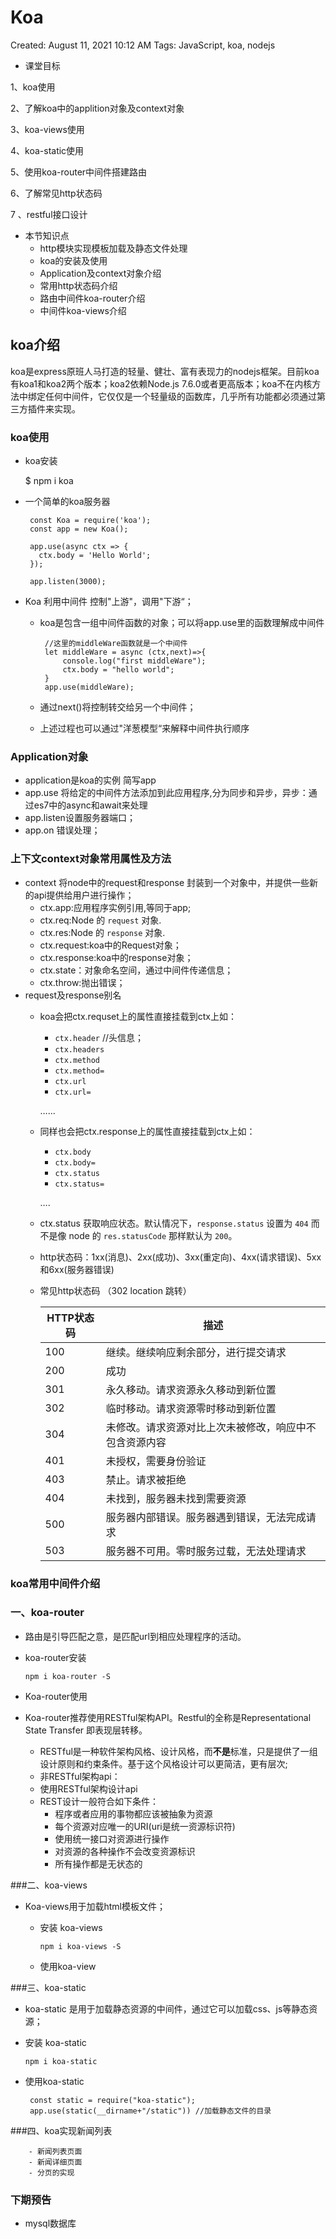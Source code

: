 # Koa

Created: August 11, 2021 10:12 AM
Tags: JavaScript, koa, nodejs

- 课堂目标

1、koa使用

2、了解koa中的applition对象及context对象

3、koa-views使用

4、koa-static使用

5、使用koa-router中间件搭建路由

6、了解常见http状态码

7 、restful接口设计

- 本节知识点
    - http模块实现模板加载及静态文件处理
    - koa的安装及使用
    - Application及context对象介绍
    - 常用http状态码介绍
    - 路由中间件koa-router介绍
    - 中间件koa-views介绍

## **koa介绍**

koa是express原班人马打造的轻量、健壮、富有表现力的nodejs框架。目前koa有koa1和koa2两个版本；koa2依赖Node.js 7.6.0或者更高版本；koa不在内核方法中绑定任何中间件，它仅仅是一个轻量级的函数库，几乎所有功能都必须通过第三方插件来实现。

### **koa使用**

- koa安装
  
    $ npm i koa
    
- 一个简单的koa服务器
  
    ```
     const Koa = require('koa');
     const app = new Koa();
     
     app.use(async ctx => {
       ctx.body = 'Hello World';
     });
     
     app.listen(3000);
    ```
    
- Koa 利用中间件 控制"上游"，调用"下游“；
    - koa是包含一组中间件函数的对象；可以将app.use里的函数理解成中间件
      
        ```
         //这里的middleWare函数就是一个中间件
         let middleWare = async (ctx,next)=>{
             console.log("first middleWare");
             ctx.body = "hello world";
         }
         app.use(middleWare);
        ```
        
    - 通过next()将控制转交给另一个中间件；
    - 上述过程也可以通过"洋葱模型“来解释中间件执行顺序

### **Application对象**

- application是koa的实例 简写app
- app.use 将给定的中间件方法添加到此应用程序,分为同步和异步，异步：通过es7中的async和await来处理
- app.listen设置服务器端口；
- app.on 错误处理；

### **上下文context对象常用属性及方法**

- context 将node中的request和response 封装到一个对象中，并提供一些新的api提供给用户进行操作；
    - ctx.app:应用程序实例引用,等同于app;
    - ctx.req:Node 的 `request` 对象.
    - ctx.res:Node 的 `response` 对象.
    - ctx.request:koa中的Request对象；
    - ctx.response:koa中的response对象；
    - ctx.state：对象命名空间，通过中间件传递信息；
    - ctx.throw:抛出错误；
- request及response别名
    - koa会把ctx.requset上的属性直接挂载到ctx上如：
        - `ctx.header` //头信息；
        - `ctx.headers`
        - `ctx.method`
        - `ctx.method=`
        - `ctx.url`
        - `ctx.url=`
        
        …...
        
    - 同样也会把ctx.response上的属性直接挂载到ctx上如：
        - `ctx.body`
        - `ctx.body=`
        - `ctx.status`
        - `ctx.status=`
        
        ….
        
    - ctx.status 获取响应状态。默认情况下，`response.status` 设置为 `404` 而不是像 node 的 `res.statusCode` 那样默认为 `200`。
    
    - http状态码：1xx(消息)、2xx(成功)、3xx(重定向)、4xx(请求错误)、5xx和6xx(服务器错误)
    
    - 常见http状态码 （302 location 跳转）
    
        | HTTP状态码 | 描述                                                   |
        | ---------- | ------------------------------------------------------ |
        | 100        | 继续。继续响应剩余部分，进行提交请求                   |
        | 200        | 成功                                                   |
        | 301        | 永久移动。请求资源永久移动到新位置                     |
        | 302        | 临时移动。请求资源零时移动到新位置                     |
        | 304        | 未修改。请求资源对比上次未被修改，响应中不包含资源内容 |
        | 401        | 未授权，需要身份验证                                   |
        | 403        | 禁止。请求被拒绝                                       |
        | 404        | 未找到，服务器未找到需要资源                           |
        | 500        | 服务器内部错误。服务器遇到错误，无法完成请求           |
        | 503        | 服务器不可用。零时服务过载，无法处理请求               |

### **koa常用中间件介绍**

### **一、koa-router**

- 路由是引导匹配之意，是匹配url到相应处理程序的活动。
- koa-router安装
  
    `npm i koa-router -S`
    
- Koa-router使用
- Koa-router推荐使用RESTful架构API。Restful的全称是Representational State Transfer 即表现层转移。
    - RESTful是一种软件架构风格、设计风格，而**不是**标准，只是提供了一组设计原则和约束条件。基于这个风格设计可以更简洁，更有层次;
    - 非RESTful架构api：
    - 使用RESTful架构设计api
    - REST设计一般符合如下条件：
        - 程序或者应用的事物都应该被抽象为资源
        - 每个资源对应唯一的URI(uri是统一资源标识符)
        - 使用统一接口对资源进行操作
        - 对资源的各种操作不会改变资源标识
        - 所有操作都是无状态的

###二、koa-views

- Koa-views用于加载html模板文件；
    - 安装 koa-views
      
        `npm i koa-views -S`
        
    - 使用koa-view

###三、koa-static

- koa-static 是用于加载静态资源的中间件，通过它可以加载css、js等静态资源；
- 安装 koa-static
  
    `npm i koa-static`
    
- 使用koa-static
  
    ```
     const static = require("koa-static");
     app.use(static(__dirname+"/static")) //加载静态文件的目录
    ```
    

###四、koa实现新闻列表

```
    - 新闻列表页面
    - 新闻详细页面
    - 分页的实现
```

### **下期预告**

- mysql数据库